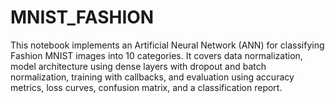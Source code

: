 # MNIST_FASHION
This notebook implements an Artificial Neural Network (ANN) for classifying Fashion MNIST images into 10 categories. It covers data normalization, model architecture using dense layers with dropout and batch normalization, training with callbacks, and evaluation using accuracy metrics, loss curves, confusion matrix, and a classification report.
